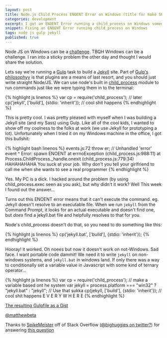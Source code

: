 ```yaml
---
layout: post
title: Node.js Child Process ENOENT Error on Windows (title for make SEO Good)
categories: development
excerpt: I got an ENOENT Error running a child_process on Windows someone on Stack Overflow helped
snippet: Fixing an ENOENT Error running child_process on Windows
tags: node js gulp jekyll
published: true
---
```


<p class="lede">Node JS on Windows can be a <a href="https://github.com/joyent/node/issues/6960">challenge</a>. TBQH Windows can be a challenge. I ran into a sticky problem the other day and thought I would share the solution.</p>

Lets say we're running a [Gulp](http://gulpjs.com) task to build a [Jekyll](http://jekyllrb.com) site. Part of [Gulp's philosophyy](http://blog.overzealous.com/post/74121048393/why-you-shouldnt-create-a-gulp-plugin-or-how-to-stop) is that plugins are a means of last resort, and you should just write straight Node/JS. We can use node's built in [child_process](http://nodejs.org/api/child_process.html) module to run commands just like we were typing them in to the terminal:

{% highlight js linenos %}
var cp = require('child_process');
// later
cp('jekyll', ['build'], {stdio: 'inherit'});
// cool shit happens
{% endhighlight %}

This is pretty cool. I was pretty pleased with myself when I was building a Jekyll site (and my Sass) using Gulp. Like all of the cool kids, I wanted to show off my coolness to the folks at work (we use Jekyll for prototyping a lot). Unfortunately when I tried it on my Windows machine in the office, I got this bullshit:

{% highlight bash linenos %}
events.js:72
    throw er; // Unhandled 'error' event
          ^
Error: spawn ENOENT
    at errnoException (child_process.js:988:11)
    at Process.ChildProcess._handle.onexit (child_process.js:779:34)
HAHAHAHAHA You suck at your job. Why don't you tell your girlfriend to call me when she wants to see a real programmer
{% endhighlight %}

Yes. My PC is a dick. I hacked around the problem (by using child_process.exec seen as you ask), but why didn't it work? Well This week I found out the answer&hellip;

Turns out this ENOENT error means that it can't execute the command. eg. Jekyll doesn't resolve to an executable file. When we run ````jekyll```` from the Command Prompt, it looks for an actual executable and doesn't find one, but *does* find a jekyll.bat file and helpfully resolves to that for you.

Node's child_process doesn't do that, so you need to do something like this:

{% highlight js linenos %}
cp('jekyll.bat', ['build'], {stdio: 'inherit'});
{% endhighlight %}

Hooray! it worked. Oh noees but now it doesn't work on not-Windows. Sad face. I want portable code dammit! We need it to write ````jekyll```` on non-windows systems, and ````jekyll.bat```` in windows land. If only there was a way to conditionally set a variable value in Javascript with some kind of ternary operator&hellip;

{% highlight js linenos %}
var cp = require('child_process');
// make a variable based ont he system
var jekyll = process.platform === "win32" ? "jekyll.bat" : "jekyll";
// Use that sukka
cp(jekyll, ['build'], {stdio: 'inherit'});
// cool shit happens E V E R Y W H E R E
{% endhighlight %}

[The resulting Gulpfile as a Gist](https://gist.github.com/matthewbeta/25a33958de7cf5a8145d)


<a href="http://twitter.com/matthewbeta" class="signature">@matthewbeta</a>


Thanks to [SpikeMeister](http://stackoverflow.com/users/1877762/spikemeister) off of Stack Overflow ([@bighuggies on twitter?](https://twitter.com/bighuggies/)) for answering [this question](http://stackoverflow.com/q/21856861)